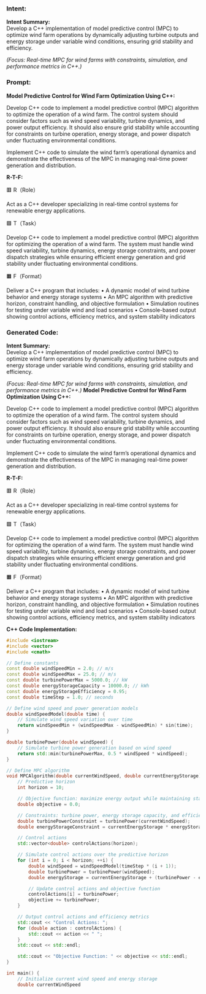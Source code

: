 ### Intent:
**Intent Summary:**  
Develop a C++ implementation of model predictive control (MPC) to optimize wind farm operations by dynamically adjusting turbine outputs and energy storage under variable wind conditions, ensuring grid stability and efficiency.  

*(Focus: Real-time MPC for wind farms with constraints, simulation, and performance metrics in C++.)*

### Prompt:
**Model Predictive Control for Wind Farm Optimization Using C++:**

Develop C++ code to implement a model predictive control (MPC) algorithm to optimize the operation of a wind farm. The control system should consider factors such as wind speed variability, turbine dynamics, and power output efficiency. It should also ensure grid stability while accounting for constraints on turbine operation, energy storage, and power dispatch under fluctuating environmental conditions.

Implement C++ code to simulate the wind farm’s operational dynamics and demonstrate the effectiveness of the MPC in managing real-time power generation and distribution.

**R-T-F:**

🟥 R（Role）

Act as a C++ developer specializing in real-time control systems for renewable energy applications.

🟩 T（Task）

Develop C++ code to implement a model predictive control (MPC) algorithm for optimizing the operation of a wind farm. The system must handle wind speed variability, turbine dynamics, energy storage constraints, and power dispatch strategies while ensuring efficient energy generation and grid stability under fluctuating environmental conditions.

🟧 F（Format）

Deliver a C++ program that includes:
	•	A dynamic model of wind turbine behavior and energy storage systems
	•	An MPC algorithm with predictive horizon, constraint handling, and objective formulation
	•	Simulation routines for testing under variable wind and load scenarios
	•	Console-based output showing control actions, efficiency metrics, and system stability indicators

### Generated Code:
**Intent Summary:**  
Develop a C++ implementation of model predictive control (MPC) to optimize wind farm operations by dynamically adjusting turbine outputs and energy storage under variable wind conditions, ensuring grid stability and efficiency.  

*(Focus: Real-time MPC for wind farms with constraints, simulation, and performance metrics in C++.)*
**Model Predictive Control for Wind Farm Optimization Using C++:**

Develop C++ code to implement a model predictive control (MPC) algorithm to optimize the operation of a wind farm. The control system should consider factors such as wind speed variability, turbine dynamics, and power output efficiency. It should also ensure grid stability while accounting for constraints on turbine operation, energy storage, and power dispatch under fluctuating environmental conditions.

Implement C++ code to simulate the wind farm’s operational dynamics and demonstrate the effectiveness of the MPC in managing real-time power generation and distribution.

**R-T-F:**

🟥 R（Role）

Act as a C++ developer specializing in real-time control systems for renewable energy applications.

🟩 T（Task）

Develop C++ code to implement a model predictive control (MPC) algorithm for optimizing the operation of a wind farm. The system must handle wind speed variability, turbine dynamics, energy storage constraints, and power dispatch strategies while ensuring efficient energy generation and grid stability under fluctuating environmental conditions.

🟧 F（Format）

Deliver a C++ program that includes:
	•	A dynamic model of wind turbine behavior and energy storage systems
	•	An MPC algorithm with predictive horizon, constraint handling, and objective formulation
	•	Simulation routines for testing under variable wind and load scenarios
	•	Console-based output showing control actions, efficiency metrics, and system stability indicators

**C++ Code Implementation:**

```cpp
#include <iostream>
#include <vector>
#include <cmath>

// Define constants
const double windSpeedMin = 2.0; // m/s
const double windSpeedMax = 25.0; // m/s
const double turbinePowerMax = 5000.0; // kW
const double energyStorageCapacity = 10000.0; // kWh
const double energyStorageEfficiency = 0.95;
const double timeStep = 1.0; // seconds

// Define wind speed and power generation models
double windSpeedModel(double time) {
    // Simulate wind speed variation over time
    return windSpeedMin + (windSpeedMax - windSpeedMin) * sin(time);
}

double turbinePower(double windSpeed) {
    // Simulate turbine power generation based on wind speed
    return std::min(turbinePowerMax, 0.5 * windSpeed * windSpeed);
}

// Define MPC algorithm
void MPCAlgorithm(double currentWindSpeed, double currentEnergyStorage) {
    // Predictive horizon
    int horizon = 10;

    // Objective function: maximize energy output while maintaining stability
    double objective = 0.0;

    // Constraints: turbine power, energy storage capacity, and efficiency
    double turbinePowerConstraint = turbinePower(currentWindSpeed);
    double energyStorageConstraint = currentEnergyStorage * energyStorageEfficiency;

    // Control actions
    std::vector<double> controlActions(horizon);

    // Simulate control actions over the predictive horizon
    for (int i = 0; i < horizon; ++i) {
        double windSpeed = windSpeedModel(timeStep * (i + 1));
        double turbinePower = turbinePower(windSpeed);
        double energyStorage = currentEnergyStorage + (turbinePower - energyStorageConstraint) * timeStep;

        // Update control actions and objective function
        controlActions[i] = turbinePower;
        objective += turbinePower;
    }

    // Output control actions and efficiency metrics
    std::cout << "Control Actions: ";
    for (double action : controlActions) {
        std::cout << action << " ";
    }
    std::cout << std::endl;

    std::cout << "Objective Function: " << objective << std::endl;
}

int main() {
    // Initialize current wind speed and energy storage
    double currentWindSpeed
